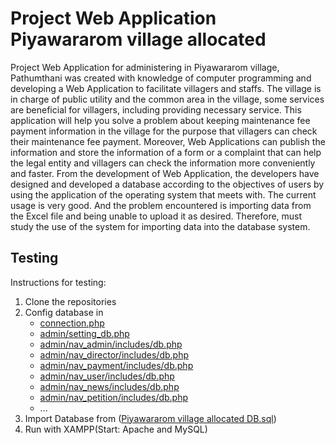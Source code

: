 # Project Web Application Piyawararom village allocated

  Project Web Application for administering in Piyawararom village, Pathumthani was 
created with knowledge of computer programming and developing a Web Application to 
facilitate villagers and staffs. The village is in charge of public utility and the common 
area in the village, some services are beneficial for villagers, including providing necessary 
service. This application will help you solve a problem about keeping maintenance fee 
payment information in the village for the purpose that villagers can check their 
maintenance fee payment. Moreover, Web Applications can publish the information and 
store the information of a form or a complaint that can help the legal entity and villagers 
can check the information more conveniently and faster. From the development of Web 
Application, the developers have designed and developed a database according to the 
objectives of users by using the application of the operating system that meets with. The 
current usage is very good. And the problem encountered is importing data from the Excel 
file and being unable to upload it as desired. Therefore, must study the use of the system 
for importing data into the database system.

## Testing
Instructions for testing:
1. Clone the repositories
2. Config database in 
      - [connection.php](https://github.com/xTopFEE/Piyawararom_village_allocated/blob/main/connection.php)
      - [admin/setting_db.php](https://github.com/xTopFEE/Piyawararom_village_allocated/blob/main/admin/setting_db.php)
      - [admin/nav_admin/includes/db.php](https://github.com/xTopFEE/Piyawararom_village_allocated/blob/main/admin/nav_admin/includes/db.php)
      - [admin/nav_director/includes/db.php](https://github.com/xTopFEE/Piyawararom_village_allocated/blob/main/admin/nav_director/includes/db.php)
      - [admin/nav_payment/includes/db.php](https://github.com/xTopFEE/Piyawararom_village_allocated/blob/main/admin/nav_payment/includes/db.php)
      - [admin/nav_user/includes/db.php](https://github.com/xTopFEE/Piyawararom_village_allocated/blob/main/admin/nav_user/includes/db.php)
      - [admin/nav_news/includes/db.php](https://github.com/xTopFEE/Piyawararom_village_allocated/blob/main/admin/nav_news/includes/db.php)
      - [admin/nav_petition/includes/db.php](https://github.com/xTopFEE/Piyawararom_village_allocated/blob/main/admin/nav_petition/includes/db.php)
      - ...
3. Import Database from ([Piyawararom village allocated DB.sql](https://github.com/xTopFEE/Piyawararom_village_allocated/tree/main/sql))
4. Run with XAMPP(Start: Apache and MySQL)
